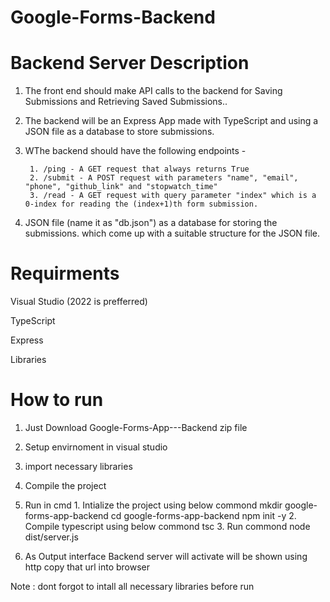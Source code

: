 # Google-Forms-Backend


# Backend Server Description

1. The front end should make API calls to the backend for Saving Submissions and Retrieving Saved Submissions..
   
2. The backend will be an Express App made with TypeScript and using a JSON file as a database to store submissions. 

3. WThe backend should have the following endpoints -
   
        1. /ping - A GET request that always returns True
        2. /submit - A POST request with parameters "name", "email", "phone", "github_link" and "stopwatch_time"
        3. /read - A GET request with query parameter "index" which is a 0-index for reading the (index+1)th form submission.
  
4. JSON file (name it as "db.json") as a database for storing the submissions. which come up with a suitable structure for the JSON file. 


   


# Requirments

Visual Studio (2022 is prefferred)

TypeScript

Express

Libraries


# How to run

1. Just Download Google-Forms-App---Backend zip file
   
2. Setup envirnoment in visual studio
   
3. import necessary libraries
   
4. Compile the project
   
5. Run in cmd
       1. Intialize the project using below commond
            mkdir google-forms-app-backend
            cd google-forms-app-backend
            npm init -y
       2. Compile typescript using below commond
             tsc
       3. Run commond
           node dist/server.js

6. As Output interface Backend server will activate will be shown using http copy that url into browser

Note : dont forgot to intall all necessary libraries  before run 
